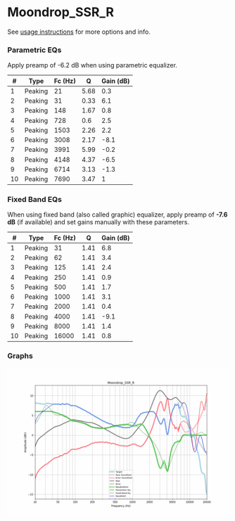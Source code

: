 # Moondrop_SSR_R
See [usage instructions](https://github.com/jaakkopasanen/AutoEq#usage) for more options and info.

### Parametric EQs
Apply preamp of -6.2 dB when using parametric equalizer.

|   # | Type    |   Fc (Hz) |    Q |   Gain (dB) |
|-----|---------|-----------|------|-------------|
|   1 | Peaking |        21 | 5.68 |         0.3 |
|   2 | Peaking |        31 | 0.33 |         6.1 |
|   3 | Peaking |       148 | 1.67 |         0.8 |
|   4 | Peaking |       728 | 0.6  |         2.5 |
|   5 | Peaking |      1503 | 2.26 |         2.2 |
|   6 | Peaking |      3008 | 2.17 |        -8.1 |
|   7 | Peaking |      3991 | 5.99 |        -0.2 |
|   8 | Peaking |      4148 | 4.37 |        -6.5 |
|   9 | Peaking |      6714 | 3.13 |        -1.3 |
|  10 | Peaking |      7690 | 3.47 |         1   |

### Fixed Band EQs
When using fixed band (also called graphic) equalizer, apply preamp of **-7.6 dB** (if available) and set gains manually with these parameters.

|   # | Type    |   Fc (Hz) |    Q |   Gain (dB) |
|-----|---------|-----------|------|-------------|
|   1 | Peaking |        31 | 1.41 |         6.8 |
|   2 | Peaking |        62 | 1.41 |         3.4 |
|   3 | Peaking |       125 | 1.41 |         2.4 |
|   4 | Peaking |       250 | 1.41 |         0.9 |
|   5 | Peaking |       500 | 1.41 |         1.7 |
|   6 | Peaking |      1000 | 1.41 |         3.1 |
|   7 | Peaking |      2000 | 1.41 |         0.4 |
|   8 | Peaking |      4000 | 1.41 |        -9.1 |
|   9 | Peaking |      8000 | 1.41 |         1.4 |
|  10 | Peaking |     16000 | 1.41 |         0.8 |

### Graphs
![](./Moondrop_SSR_R.png)
